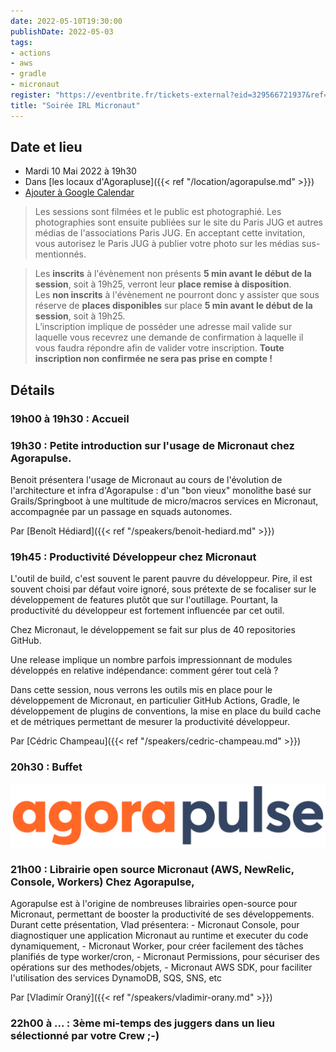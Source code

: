 ```yaml
---
date: 2022-05-10T19:30:00
publishDate: 2022-05-03
tags:
- actions
- aws
- gradle
- micronaut
register: "https://eventbrite.fr/tickets-external?eid=329566721937&ref=etckt"
title: "Soirée IRL Micronaut"
---
```


## Date et lieu

* Mardi 10 Mai 2022 à 19h30
* Dans [les locaux d'Agorapluse]({{< ref "/location/agorapulse.md" >}})
* [Ajouter à Google Calendar](https://www.google.com/calendar/render?action=TEMPLATE&text=Paris+JUG+-+Soir%C3%A9e+en+pr%C3%A9sentiel+%3A+Micronaut+%282021%2F05%2F10%29&details=%3Cp%3E%3Cstrong%3E19h00+%C3%A0+19h30+%3A+Accueil%3C%2Fstrong%3E%3C%2Fp%3E+%0A%3Cp%3E%3Cstrong%3E19h30+%3A+Petite+introduction+sur+l%27usage+de+Micronaut+chez+Agorapulse.%3C%2Fstrong%3E%3C%2Fp%3E%0A%3Cp%3E+%3C%2Fp%3E%0A%3Cp%3EBenoit+pr%C3%A9sentera+l%27usage+de+Micronaut+au+cours+de+l%27%C3%A9volution+de+l%27architecture+et+infra+d%27Agorapulse+%3A+d%27un+%22bon+vieux%22+monolithe+bas%C3%A9+sur+Grails%2FSpringboot+%C3%A0+une+multitude+de+micro%2Fmacros+services+en+Micronaut%2C+accompagn%C3%A9e+par+un+passage+en+squads+autonomes.%3C%2Fp%3E+%0A%3Cp%3Epar+%3Cspan+class%3D%22wikilink%22%3E%3Ca+href%3D%22https%3A%2F%2Fwww.parisjug.org%2Fxwiki%2Fwiki%2Foldversion%2Fview%2FSpeaker%2FBenoitHediard%22%3EBeno%C3%AEt+H%C3%A9diard%3C%2Fa%3E%3C%2Fspan%3E%3C%2Fp%3E+%0A%3Cbr%3E%0A%3Cp%3E%3Cstrong%3E19h45+%3A+Productivit%C3%A9+D%C3%A9veloppeur+chez+Micronaut%3C%2Fstrong%3E%3C%2Fp%3E+%0A%3Cp%3E+L%27outil+de+build%2C+c%27est+souvent+le+parent+pauvre+du+d%C3%A9veloppeur.+Pire%2C+il+est+souvent+choisi+par+d%C3%A9faut+voire+ignor%C3%A9%2C+sous+pr%C3%A9texte+de+se+focaliser+sur+le+d%C3%A9veloppement+de+features+plut%C3%B4t+que+sur+l%27outillage.+Pourtant%2C+la+productivit%C3%A9+du+d%C3%A9veloppeur+est+fortement+influenc%C3%A9e+par+cet+outil.%3C%2Fp%3E%0A%3Cp%3E+Chez+Micronaut%2C+le+d%C3%A9veloppement+se+fait+sur+plus+de+40+repositories+GitHub.%3C%2Fp%3E%0A%3Cp%3E+Une+release+implique+un+nombre+parfois+impressionnant+de+modules+d%C3%A9velopp%C3%A9s+en+relative+ind%C3%A9pendance%3A+comment+g%C3%A9rer+tout+cel%C3%A0+%3F%3C%2Fp%3E%0A%3Cp%3E+Dans+cette+session%2C+nous+verrons+les+outils+mis+en+place+pour+le+d%C3%A9veloppement+de+Micronaut%2C+en+particulier+GitHub+Actions%2C+Gradle%2C+le+d%C3%A9veloppement+de+plugins+de+conventions%2C+la+mise+en+place+du+build+cache+et+de+m%C3%A9triques+permettant+de+mesurer+la+productivit%C3%A9+d%C3%A9veloppeur.+%3C%2Fp%3E+%0A%3Cp%3Epar+%3Cspan+class%3D%22wikilink%22%3E%3Ca+href%3D%22https%3A%2F%2Fwww.parisjug.org%2Fxwiki%2Fwiki%2Foldversion%2Fview%2FSpeaker%2FCedricChampeau%22%3EC%C3%A9dric+Champeau%3C%2Fa%3E%3C%2Fspan%3E%3C%2Fp%3E+%0A%3Cbr%3E&location=https%3A%2F%2Fwww.parisjug.org%2Fxwiki%2Fwiki%2Foldversion%2Fview%2FLocation%2FAgorapulse&dates=20210510T173000Z%2F20210510T201500Z)

> Les sessions sont filmées et le public est photographié. Les photographies sont ensuite publiées sur le site du Paris JUG et autres médias de l'associations Paris JUG. En acceptant cette invitation, vous autorisez le Paris JUG à publier votre photo sur les médias sus-mentionnés.

> Les **inscrits** à l'évènement non présents **5 min avant le début de la session**, soit à 19h25, verront leur **place remise à disposition**.  
Les **non inscrits** à l'évènement ne pourront donc y assister que sous réserve de **places disponibles** sur place **5 min avant le début de la session**, soit à 19h25.  
L’inscription implique de posséder une adresse mail valide sur laquelle vous recevrez une demande de confirmation à laquelle il vous faudra répondre afin de valider votre inscription. **Toute inscription non confirmée ne sera pas prise en compte !**

## Détails

### 19h00 à 19h30 : Accueil

### 19h30 : Petite introduction sur l'usage de Micronaut chez Agorapulse.

Benoit présentera l'usage de Micronaut au cours de l'évolution de l'architecture et infra d'Agorapulse : d'un "bon vieux" monolithe basé sur Grails/Springboot à une multitude de micro/macros services en Micronaut, accompagnée par un passage en squads autonomes.

Par [Benoît Hédiard]({{< ref "/speakers/benoit-hediard.md" >}})


### 19h45 : Productivité Développeur chez Micronaut

L'outil de build, c'est souvent le parent pauvre du développeur. Pire, il est souvent choisi par défaut voire ignoré, sous prétexte de se focaliser sur le développement de features plutôt que sur l'outillage. Pourtant, la productivité du développeur est fortement influencée par cet outil.

Chez Micronaut, le développement se fait sur plus de 40 repositories GitHub.

Une release implique un nombre parfois impressionnant de modules développés en relative indépendance: comment gérer tout celà ?

Dans cette session, nous verrons les outils mis en place pour le développement de Micronaut, en particulier GitHub Actions, Gradle, le développement de plugins de conventions, la mise en place du build cache et de métriques permettant de mesurer la productivité développeur.

Par [Cédric Champeau]({{< ref "/speakers/cedric-champeau.md" >}})

### 20h30 : Buffet

[![Agorapulse](/img/sponsors/agorapulse.svg)](https://www.agorapulse.com/)

### 21h00 : Librairie open source Micronaut (AWS, NewRelic, Console, Workers) Chez Agorapulse,

Agorapulse est à l'origine de nombreuses librairies open-source pour Micronaut, permettant de booster la productivité de ses développements. Durant cette présentation, Vlad présentera: - Micronaut Console, pour diagnostiquer une application Micronaut au runtime et executer du code dynamiquement, - Micronaut Worker, pour créer facilement des tâches planifiés de type worker/cron, - Micronaut Permissions, pour sécuriser des opérations sur des methodes/objets, - Micronaut AWS SDK, pour faciliter l'utilisation des services DynamoDB, SQS, SNS, etc

Par [Vladimír Oraný]({{< ref "/speakers/vladimir-orany.md" >}})

### 22h00 à ... : 3ème mi-temps des juggers dans un lieu sélectionné par votre Crew ;-) 
